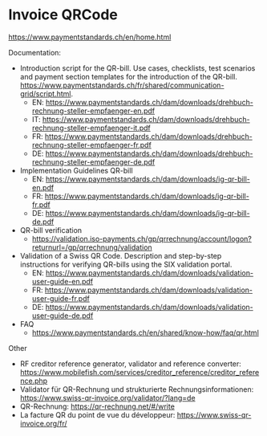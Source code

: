 # Invoice QRCode

https://www.paymentstandards.ch/en/home.html

Documentation:

* Introduction script for the QR-bill. Use cases, checklists, test scenarios and payment section templates for the introduction of the QR-bill. https://www.paymentstandards.ch/fr/shared/communication-grid/script.html.
	* EN: https://www.paymentstandards.ch/dam/downloads/drehbuch-rechnung-steller-empfaenger-en.pdf
	* IT: https://www.paymentstandards.ch/dam/downloads/drehbuch-rechnung-steller-empfaenger-it.pdf
	* FR: https://www.paymentstandards.ch/dam/downloads/drehbuch-rechnung-steller-empfaenger-fr.pdf
	* DE: https://www.paymentstandards.ch/dam/downloads/drehbuch-rechnung-steller-empfaenger-de.pdf
* Implementation Guidelines QR-bill
	* EN: https://www.paymentstandards.ch/dam/downloads/ig-qr-bill-en.pdf
	* FR: https://www.paymentstandards.ch/dam/downloads/ig-qr-bill-fr.pdf
	* DE: https://www.paymentstandards.ch/dam/downloads/ig-qr-bill-de.pdf
* QR-bill verification
	* https://validation.iso-payments.ch/gp/qrrechnung/account/logon?returnurl=/gp/qrrechnung/validation
* Validation of a Swiss QR Code. Description and step-by-step instructions for verifying QR-bills using the SIX validation portal.
	* EN: https://www.paymentstandards.ch/dam/downloads/validation-user-guide-en.pdf
	* FR: https://www.paymentstandards.ch/dam/downloads/validation-user-guide-fr.pdf
	* DE: https://www.paymentstandards.ch/dam/downloads/validation-user-guide-de.pdf
* FAQ
  * https://www.paymentstandards.ch/en/shared/know-how/faq/qr.html

Other
* RF creditor reference generator, validator and reference converter: https://www.mobilefish.com/services/creditor_reference/creditor_reference.php
* Validator für QR-Rechnung und strukturierte Rechnungsinformationen: https://www.swiss-qr-invoice.org/validator/?lang=de
* QR-Rechnung: https://qr-rechnung.net/#/write
* La facture QR du point de vue du développeur: https://www.swiss-qr-invoice.org/fr/
